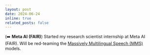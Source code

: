 ```yaml
---
layout: post
date: 2024-06-24
inline: true
related_posts: false
---
```


(➡️ **Meta AI (FAIR)**) Started my research scientist internship at Meta AI (FAIR). Will be red-teaming the [Massively Multilingual Speech (MMS)](https://ai.meta.com/blog/multilingual-model-speech-recognition/) models.
